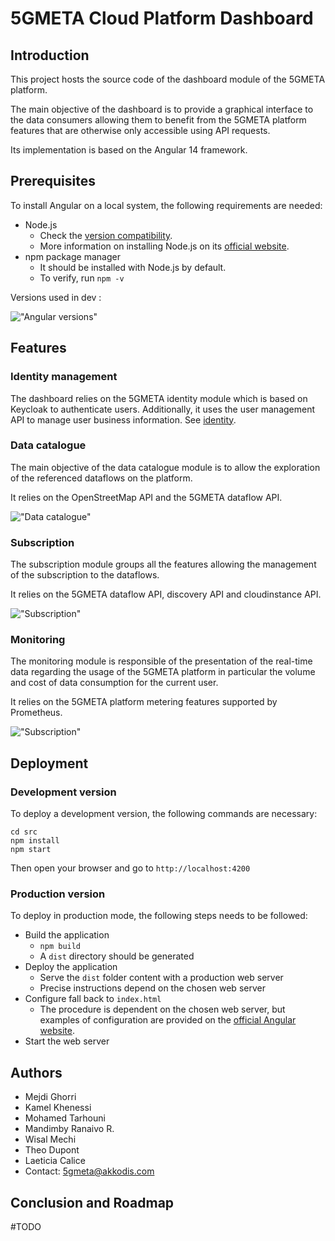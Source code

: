 # 5GMETA Cloud Platform Dashboard

## Introduction

This project hosts the source code of the dashboard module of the 5GMETA platform.

The main objective of the dashboard is to provide a graphical interface to the data consumers allowing them to benefit from the 5GMETA platform features that are otherwise only accessible using API requests.

Its implementation is based on the Angular 14 framework.

## Prerequisites

To install Angular on a local system, the following requirements are needed:
- Node.js
    - Check the [version compatibility](https://angular.io/guide/versions).
    - More information on installing Node.js on its [official website](https://nodejs.org/).
- npm package manager
    - It should be installed with Node.js by default.
    - To verify, run `npm -v`

Versions used in dev :

!["Angular versions"](miscelania/ng_versions.png)

## Features

### Identity management

The dashboard relies on the 5GMETA identity module which is based on Keycloak to authenticate users. Additionally, it uses the user management API to manage user business information. See [identity](https://github.com/5gmeta/identity).

### Data catalogue

The main objective of the data catalogue module is to allow the exploration of the referenced dataflows on the platform.

It relies on the OpenStreetMap API and the 5GMETA dataflow API.

!["Data catalogue"](miscelania/data-catalogue.svg)

### Subscription

The subscription module groups all the features allowing the management of the subscription to the dataflows.

It relies on the 5GMETA dataflow API, discovery API and cloudinstance API.

!["Subscription"](miscelania/subscription.svg)

### Monitoring

The monitoring module is responsible of the presentation of the real-time data regarding the usage of the 5GMETA platform in particular the volume and cost of data consumption for the current user.

It relies on the 5GMETA platform metering features supported by Prometheus.

!["Subscription"](miscelania/monitoring.svg)

## Deployment

### Development version

To deploy a development version, the following commands are necessary:

```
cd src
npm install
npm start
```

Then open your browser and go to `http://localhost:4200`

### Production version

To deploy in production mode, the following steps needs to be followed:
- Build the application
    - `npm build`
    - A `dist` directory should be generated
- Deploy the application
    - Serve the `dist` folder content with a production web server
    - Precise instructions depend on the chosen web server
- Configure fall back to `index.html`
    - The procedure is dependent on the chosen web server, but examples of configuration are provided on the [official Angular website](https://angular.io/guide/deployment).
- Start the web server

## Authors

- Mejdi Ghorri
- Kamel Khenessi
- Mohamed Tarhouni
- Mandimby Ranaivo R.
- Wisal Mechi
- Theo Dupont
- Laeticia Calice
- Contact: 5gmeta@akkodis.com

## Conclusion and Roadmap

#TODO
